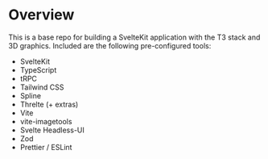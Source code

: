 # Overview

This is a base repo for building a SvelteKit application with the T3 stack and 3D graphics.
Included are the following pre-configured tools:

- SvelteKit
- TypeScript
- tRPC
- Tailwind CSS
- Spline
- Threlte (+ extras)
- Vite
- vite-imagetools
- Svelte Headless-UI
- Zod
- Prettier / ESLint